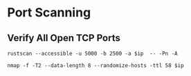# Port Scanning

## Verify All Open TCP Ports

```
rustscan --accessible -u 5000 -b 2500 -a $ip  -- -Pn -A
```

```
nmap -f -T2 --data-length 8 --randomize-hosts -ttl 58 $ip
```
